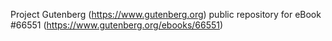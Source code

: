 Project Gutenberg (https://www.gutenberg.org) public repository for
eBook #66551 (https://www.gutenberg.org/ebooks/66551)
